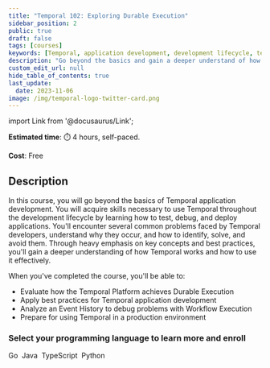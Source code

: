 ```yaml
---
title: "Temporal 102: Exploring Durable Execution"
sidebar_position: 2
public: true
draft: false
tags: [courses]
keywords: [Temporal, application development, development lifecycle, testing, debugging, deployment, best practices, automated testing, event history, workflow execution, production updates]
description: "Go beyond the basics and gain a deeper understand of how Temporal works as you explore Temporal's event history, application lifecycle, write tests, and explore Durable Execution."
custom_edit_url: null
hide_table_of_contents: true
last_update:
  date: 2023-11-06
image: /img/temporal-logo-twitter-card.png
---
```


import Link from '@docusaurus/Link';

**Estimated time**: ⏱️ 4 hours, self-paced.

**Cost**: Free

## Description

In this course, you will go beyond the basics of Temporal application development. You will acquire skills necessary to use Temporal throughout the development lifecycle by learning how to test, debug, and deploy applications. You'll encounter several common problems faced by Temporal developers, understand why they occur, and how to identify, solve, and avoid them. Through heavy emphasis on key concepts and best practices, you'll gain a deeper understanding of how Temporal works and how to use it effectively.

When you've completed the course, you'll be able to:

* Evaluate how the Temporal Platform achieves Durable Execution
* Apply best practices for Temporal application development
* Analyze an Event History to debug problems with Workflow Execution
* Prepare for using Temporal in a production environment

### Select your programming language to learn more and enroll

<Link className="button button--primary" to="go">Go</Link>&nbsp;
<Link className="button button--primary" to="java">Java</Link>&nbsp;
<Link className="button button--primary" to="typescript">TypeScript</Link>&nbsp;
<Link className="button button--primary" to="python">Python</Link>&nbsp;


